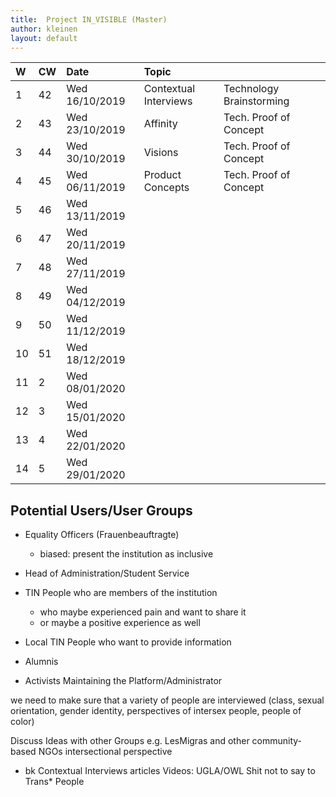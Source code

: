 ```yaml
---
title:  Project IN_VISIBLE (Master)
author: kleinen
layout: default
---
```



| W  | CW | Date           | Topic                 |                          |  |
|:---|:---|:---------------|:----------------------|:-------------------------|:-|
| 1  | 42 | Wed 16/10/2019 | Contextual Interviews | Technology Brainstorming |  |
| 2  | 43 | Wed 23/10/2019 | Affinity              | Tech. Proof of Concept   |  |
| 3  | 44 | Wed 30/10/2019 | Visions               | Tech. Proof of Concept   |  |
| 4  | 45 | Wed 06/11/2019 | Product Concepts      | Tech. Proof of Concept   |  |
| 5  | 46 | Wed 13/11/2019 |                       |                          |  |
| 6  | 47 | Wed 20/11/2019 |                       |                          |  |
| 7  | 48 | Wed 27/11/2019 |                       |                          |  |
| 8  | 49 | Wed 04/12/2019 |                       |                          |  |
| 9  | 50 | Wed 11/12/2019 |                       |                          |  |
| 10 | 51 | Wed 18/12/2019 |                       |                          |  |
| 11 | 2  | Wed 08/01/2020 |                       |                          |  |
| 12 | 3  | Wed 15/01/2020 |                       |                          |  |
| 13 | 4  | Wed 22/01/2020 |                       |                          |  |
| 14 | 5  | Wed 29/01/2020 |                       |                          |  |


Potential Users/User Groups
----------

- Equality Officers (Frauenbeauftragte)
  - biased: present the institution as inclusive
- Head of Administration/Student Service

- TIN People who are members of the institution
  - who maybe experienced pain and want to share it
  - or maybe a positive experience as well
- Local TIN People who want to provide information
- Alumnis

- Activists Maintaining the Platform/Administrator

we need to make sure that a variety of people are interviewed (class, sexual orientation, gender identity,
  perspectives of intersex people, people of color)

Discuss Ideas with other Groups e.g. LesMigras and other community-based NGOs
intersectional perspective

- bk Contextual Interviews articles
Videos: UGLA/OWL Shit not to say to Trans* People
